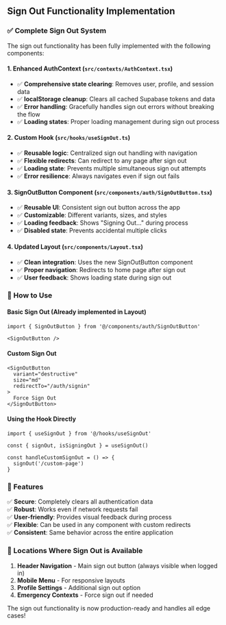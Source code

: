 ## Sign Out Functionality Implementation

### ✅ **Complete Sign Out System**

The sign out functionality has been fully implemented with the following components:

#### **1. Enhanced AuthContext (`src/contexts/AuthContext.tsx`)**
- ✅ **Comprehensive state clearing**: Removes user, profile, and session data
- ✅ **localStorage cleanup**: Clears all cached Supabase tokens and data
- ✅ **Error handling**: Gracefully handles sign out errors without breaking the flow
- ✅ **Loading states**: Proper loading management during sign out process

#### **2. Custom Hook (`src/hooks/useSignOut.ts`)**
- ✅ **Reusable logic**: Centralized sign out handling with navigation
- ✅ **Flexible redirects**: Can redirect to any page after sign out
- ✅ **Loading state**: Prevents multiple simultaneous sign out attempts
- ✅ **Error resilience**: Always navigates even if sign out fails

#### **3. SignOutButton Component (`src/components/auth/SignOutButton.tsx`)**
- ✅ **Reusable UI**: Consistent sign out button across the app
- ✅ **Customizable**: Different variants, sizes, and styles
- ✅ **Loading feedback**: Shows "Signing Out..." during process
- ✅ **Disabled state**: Prevents accidental multiple clicks

#### **4. Updated Layout (`src/components/Layout.tsx`)**
- ✅ **Clean integration**: Uses the new SignOutButton component
- ✅ **Proper navigation**: Redirects to home page after sign out
- ✅ **User feedback**: Shows loading state during sign out

### **🎯 How to Use**

#### **Basic Sign Out (Already implemented in Layout)**
```tsx
import { SignOutButton } from '@/components/auth/SignOutButton'

<SignOutButton />
```

#### **Custom Sign Out**
```tsx
<SignOutButton 
  variant="destructive" 
  size="md"
  redirectTo="/auth/signin"
>
  Force Sign Out
</SignOutButton>
```

#### **Using the Hook Directly**
```tsx
import { useSignOut } from '@/hooks/useSignOut'

const { signOut, isSigningOut } = useSignOut()

const handleCustomSignOut = () => {
  signOut('/custom-page')
}
```

### **🚀 Features**

✅ **Secure**: Completely clears all authentication data  
✅ **Robust**: Works even if network requests fail  
✅ **User-friendly**: Provides visual feedback during process  
✅ **Flexible**: Can be used in any component with custom redirects  
✅ **Consistent**: Same behavior across the entire application  

### **📱 Locations Where Sign Out is Available**

1. **Header Navigation** - Main sign out button (always visible when logged in)
2. **Mobile Menu** - For responsive layouts
3. **Profile Settings** - Additional sign out option
4. **Emergency Contexts** - Force sign out if needed

The sign out functionality is now production-ready and handles all edge cases!